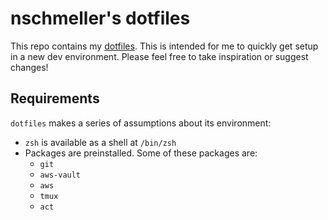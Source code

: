 # nschmeller's dotfiles

This repo contains my [dotfiles](http://dotfiles.github.io/).
This is intended for me to quickly get setup in a new dev environment.
Please feel free to take inspiration or suggest changes!

## Requirements

`dotfiles` makes a series of assumptions about its environment:

* `zsh` is available as a shell at `/bin/zsh`
* Packages are preinstalled. Some of these packages are:
  * `git`
  * `aws-vault`
  * `aws`
  * `tmux`
  * `act`

